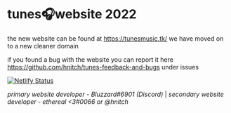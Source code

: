 # tunes🎧website 2022

the new website can be found at https://tunesmusic.tk/ we have moved on to a new cleaner domain

if you found a bug with the website you can report it here https://github.com/hnitch/tunes-feedback-and-bugs under issues

[![Netlify Status](https://api.netlify.com/api/v1/badges/49f01b0d-d5a6-4b65-aec4-5e588f324781/deploy-status)](https://app.netlify.com/sites/tunesmusic/deploys)


*primary website developer - Bluzzard#6901 (Discord)*
| *secondary website developer - ethereal <3#0066 or @hnitch*
